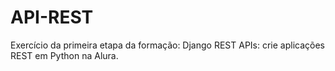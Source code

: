 # API-REST

Exercício da primeira etapa da formação: Django REST APIs: crie aplicações REST em Python na Alura.

